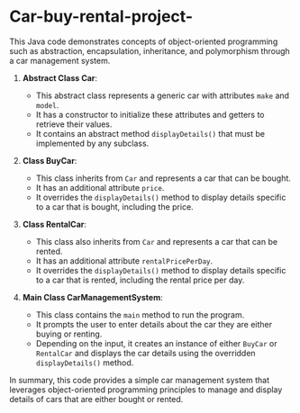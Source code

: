 # Car-buy-rental-project-
This Java code demonstrates concepts of object-oriented programming such as abstraction, encapsulation, inheritance, and polymorphism through a car management system.

1. **Abstract Class Car**:
    - This abstract class represents a generic car with attributes `make` and `model`.
    - It has a constructor to initialize these attributes and getters to retrieve their values.
    - It contains an abstract method `displayDetails()` that must be implemented by any subclass.

2. **Class BuyCar**:
    - This class inherits from `Car` and represents a car that can be bought.
    - It has an additional attribute `price`.
    - It overrides the `displayDetails()` method to display details specific to a car that is bought, including the price.

3. **Class RentalCar**:
    - This class also inherits from `Car` and represents a car that can be rented.
    - It has an additional attribute `rentalPricePerDay`.
    - It overrides the `displayDetails()` method to display details specific to a car that is rented, including the rental price per day.

4. **Main Class CarManagementSystem**:
    - This class contains the `main` method to run the program.
    - It prompts the user to enter details about the car they are either buying or renting.
    - Depending on the input, it creates an instance of either `BuyCar` or `RentalCar` and displays the car details using the overridden `displayDetails()` method.

In summary, this code provides a simple car management system that leverages object-oriented programming principles to manage and display details of cars that are either bought or rented.
